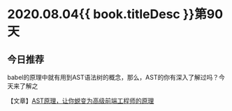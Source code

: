 # 2020.08.04{{ book.titleDesc }}第90天

## 今日推荐

babel的原理中就有用到AST语法树的概念，那么，AST的你有深入了解过吗？今天来了解之

【文章】[AST原理，让你蜕变为高级前端工程师的原理](https://juejin.im/post/6854573222071894029)








